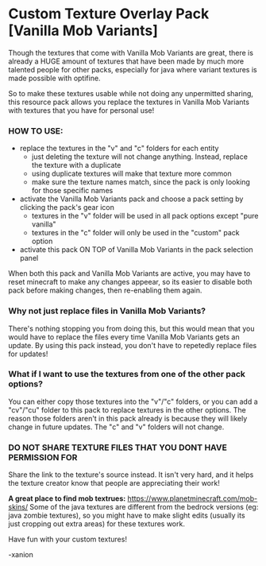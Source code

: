 # Custom Texture Overlay Pack [Vanilla Mob Variants]
Though the textures that come with Vanilla Mob Variants are great, there is already a HUGE amount of textures that have been made by much more talented people for other packs, especially for java where variant textures is made possible with optifine.

So to make these textures usable while not doing any unpermitted sharing, this resource pack allows you replace the textures in Vanilla Mob Variants with textures that you have for personal use!

### HOW TO USE:
- replace the textures in the "v" and "c" folders for each entity
	- just deleting the texture will not change anything. Instead, replace the texture with a duplicate
	- using duplicate textures will make that texture more common
	- make sure the texture names match, since the pack is only looking for those specific names
- activate the Vanilla Mob Variants pack and choose a pack setting by clicking the pack's gear icon
	- textures in the "v" folder will be used in all pack options except "pure vanilla"
	- textures in the "c" folder will only be used in the "custom" pack option
- activate this pack ON TOP of Vanilla Mob Variants in the pack selection panel

When both this pack and Vanilla Mob Variants are active, you may have to reset minecraft to make any changes appeear, so its easier to disable both pack before making changes, then re-enabling them again.

### Why not just replace files in Vanilla Mob Variants?
There's nothing stopping you from doing this, but this would mean that you would have to replace the files every time Vanilla Mob Variants gets an update. By using this pack instead, you don't have to repetedly replace files for updates!

### What if I want to use the textures from one of the other pack options?
You can either copy those textures into the "v"/"c" folders, or you can add a "cv"/"cu" folder to this pack to replace textures in the other options. The reason those folders aren't in this pack already is because they will likely change in future updates. The "c" and "v" folders will not change.

### DO NOT SHARE TEXTURE FILES THAT YOU DONT HAVE PERMISSION FOR
Share the link to the texture's source instead. It isn't very hard, and it helps the texture creator know that people are appreciating their work!

**A great place to find mob textrues:** https://www.planetminecraft.com/mob-skins/
Some of the java textures are different from the bedrock versions (eg: java zombie textures), so you might have to make slight edits (usually its just cropping out extra areas) for these textures work.

Have fun with your custom textures!

-xanion
